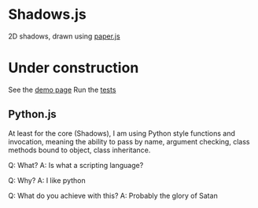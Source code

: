 Shadows.js
==

2D shadows, drawn using [paper.js]

Under construction
==

See the [demo page]
Run the [tests]

Python.js
--
At least for the core (Shadows), I am using Python style functions and
invocation, meaning the ability to pass by name, argument checking, class
methods bound to object, class inheritance.

Q: What?
A: Is what a scripting language?

Q: Why?
A: I like python

Q: What do you achieve with this?
A: Probably the glory of Satan

[paper.js]:http://paperjs.org/
[demo page]:http://costas-basdekis.github.io/Shadows.js/
[tests]:http://costas-basdekis.github.io/Shadows.js/tests/test.html
